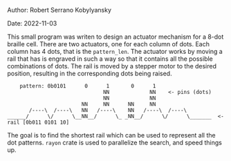 Author: Robert Serrano Kobylyansky

Date: 2022-11-03

This small program was writen to design an actuator mechanism for a
8-dot braille cell. There are two actuators, one for each column
of dots. Each column has 4 dots, that is the `pattern_len`. The actuator
works by moving a rail that has is engraved in such a way so that
it contains all the possible combinations of dots. The rail is moved
by a stepper motor to the desired position, resulting in the corresponding
dots being raised.
```
    pattern: 0b0101      0      1       0      1
                               NN             NN    <- pins (dots)
                               NN             NN
                        NN     NN      NN     NN
       /----\  /----\   NN   /----\    NN   /----\  /----\  
______/      \/      \__NN__/      \_ _NN__/      \/      \_______  <- rail [0b011 0101 10]
```
The goal is to find the shortest rail which can be used to represent all
the dot patterns. `rayon` crate is used to parallelize the search, and speed things up.
